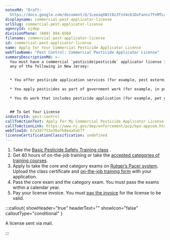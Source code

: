 ```yaml
---
notesMd: "Draft:
  https://docs.google.com/document/d/1LeeaqXW1t8z3fsV4c61DxFannz7YnMTLuG17XGLKYLE/edit?tab=t.0#heading=h.au84q0gvta3m"
displayname: commercial-pest-applicator-license
urlSlug: commercial-pest-applicator-license
agencyId: njdep
divisionPhone: (609) 984-6568
filename: commercial-pest-applicator-license
id: commercial-pest-applicator-license
name: Apply for Your Commercial Pesticide Applicator License
webflowName: "Pest Control: Commercial Pesticide Applicator License"
summaryDescriptionMd: >-
  You must have a commercial `pesticide|pesticide` applicator license if you do
  any of the following in New Jersey:


  * You offer pesticide application services (for example, pest extermination)

  * You apply pesticides as part of government work (for example, in public schools)

  * You do work that includes pesticide application (for example, pet grooming)


  ## To Get Your License
industryId: pest-control
callToActionText: Apply for My Commercial Pesticide Applicator License
callToActionLink: https://www.nj.gov/dep/enforcement/pcp/bpo-appcom.htm
webflowId: 67a387751e36a7b8eaa5a57f
licenseCertificationClassification: undefined
---
```


1. Take the [Basic Pesticide Safety Training class](https://www.nj.gov/dep/enforcement/pcp/bpo-courses.htm) .
2. Get 40 hours of on-the-job training or take the [accepted categories of training courses](https://www.nj.gov/dep/enforcement/pcp/bpo-courses.htm).
3. Apply to take the core and category exams on [Rutger’s Pacer system](http://pacer.rutgers.edu). Upload the class certificate and [on-the-job training form](https://www.nj.gov/dep/enforcement/pcp/bpo/certification/Training_Verification_Form_VPE-002.pdf) with your application.
4. Pass the core exam and the category exam. You must pass the exams within a calendar year.
5. Pay your license invoice. You must [pay the invoice](https://www9.nj.gov/DEP_RSP/Orchestrate.do?initiate=true&orchestrationId=NJDEP-EL-PayInvoice&service_category_id=30&service_class_id=109) for the license to be valid.

:::callout{ showHeader="true" headerText="" showIcon="false" calloutType="conditional" }

A license sent via mail.

:::
